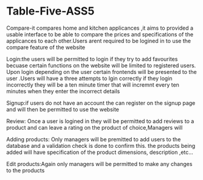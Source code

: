 # Table-Five-ASS5
Compare-it compares home and kitchen applicances ,it aims to provided a usable interface to be able to compare the prices and specifications of the applicances to each other.Users arent required to be logined in to use the compare feature of the website

Login:the users will be permitted to login if they try to add favourites becuase certain functions on the website will be limited to registered users. Upon login depending on the user certain frontends will be presented to the user .Users will have a three attempts to lgin correctly if they login incorrectly they will be a ten minute timer that will incremnt every ten minutes when they enter the incorrect details   

Signup:if users do not have an account the can register on the signup page and will then be permitted to use the website 


Review: Once a user is logined in they will be permitted to add reviews to a product and can leave a rating on the product of choice,Managers will 

Adding products: Only managers will be premitted to add users to the database and a validation check is done to confirm this.
the products being added will have specification of the product dimensions, description ,etc...

Edit products:Again only managers will be permitted to make any changes to the products 


